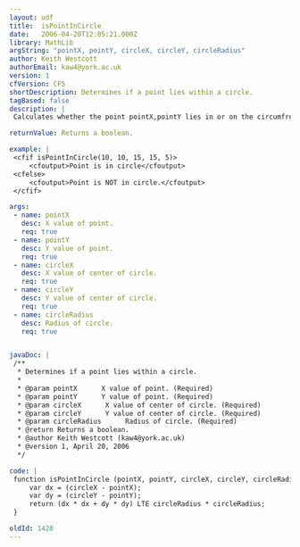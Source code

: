 ```yaml
---
layout: udf
title:  isPointInCircle
date:   2006-04-20T12:05:21.000Z
library: MathLib
argString: "pointX, pointY, circleX, circleY, circleRadius"
author: Keith Westcott
authorEmail: kaw4@york.ac.uk
version: 1
cfVersion: CF5
shortDescription: Determines if a point lies within a circle.
tagBased: false
description: |
 Calculates whether the point pointX,pointY lies in or on the circumfrence of the circle at centre circleX,circleY of radius circleRadius.

returnValue: Returns a boolean.

example: |
 <cfif isPointInCircle(10, 10, 15, 15, 5)>
     <cfoutput>Point is in circle</cfoutput>
 <cfelse>
     <cfoutput>Point is NOT in circle.</cfoutput>
 </cfif>

args:
 - name: pointX
   desc: X value of point.
   req: true
 - name: pointY
   desc: Y value of point.
   req: true
 - name: circleX
   desc: X value of center of circle.
   req: true
 - name: circleY
   desc: Y value of center of circle.
   req: true
 - name: circleRadius
   desc: Radius of circle.
   req: true


javaDoc: |
 /**
  * Determines if a point lies within a circle.
  * 
  * @param pointX      X value of point. (Required)
  * @param pointY      Y value of point. (Required)
  * @param circleX      X value of center of circle. (Required)
  * @param circleY      Y value of center of circle. (Required)
  * @param circleRadius      Radius of circle. (Required)
  * @return Returns a boolean. 
  * @author Keith Westcott (kaw4@york.ac.uk) 
  * @version 1, April 20, 2006 
  */

code: |
 function isPointInCircle (pointX, pointY, circleX, circleY, circleRadius) {
     var dx = (circleX - pointX);
     var dy = (circleY - pointY);
     return (dx * dx + dy * dy) LTE circleRadius * circleRadius;
 }

oldId: 1428
---
```


